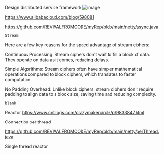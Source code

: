 Design distributed service framework
![image](https://github.com/user-attachments/assets/c5491224-ab2a-4cb7-bcc6-4870dbfdbd93)

https://www.alibabacloud.com/blog/598081

https://github.com/REVIVALFROMCODE/myRep/blob/main/netty/async.java


``Stream``

Here are a few key reasons for the speed advantage of stream ciphers:

Continuous Processing: Stream ciphers don't wait to fill a block of data. They operate on data as it comes, reducing delays.

Simple Algorithms: Stream ciphers often have simpler mathematical operations compared to block ciphers, which translates to faster computation.

No Padding Overhead: Unlike block ciphers, stream ciphers don't require padding to align data to a block size, saving time and reducing complexity.

````
blank
````
Reactor
https://www.cnblogs.com/crazymakercircle/p/9833847.html

Connection per thread

https://github.com/REVIVALFROMCODE/myRep/blob/main/netty/perThread.java

Single thread reactor


